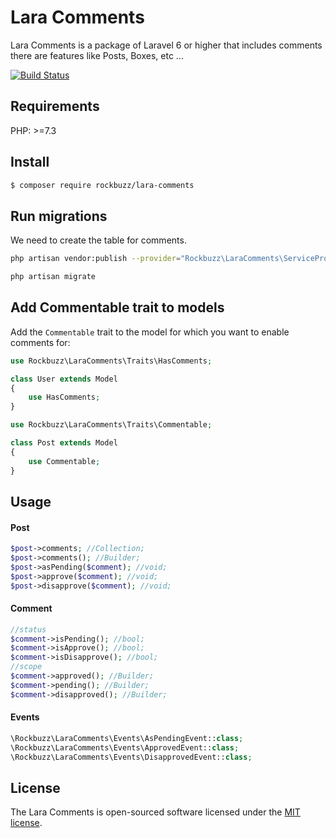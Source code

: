 # Lara Comments

Lara Comments is a package of Laravel 6 or higher that includes comments there are features like Posts, Boxes, etc ...

[![Build Status](https://travis-ci.org/rockbuzz/lara-comments.svg?branch=master)](https://travis-ci.org/rockbuzz/lara-comments)

## Requirements

PHP: >=7.3

## Install

```bash
$ composer require rockbuzz/lara-comments
```

## Run migrations

We need to create the table for comments.

```bash
php artisan vendor:publish --provider="Rockbuzz\LaraComments\ServiceProvider"
```

```bash
php artisan migrate
```
## Add Commentable trait to models

Add the `Commentable` trait to the model for which you want to enable comments for:

```php
use Rockbuzz\LaraComments\Traits\HasComments;

class User extends Model
{
    use HasComments;
}

use Rockbuzz\LaraComments\Traits\Commentable;

class Post extends Model
{
    use Commentable;
}
```

## Usage

#### Post
```php
$post->comments; //Collection;
$post->comments(); //Builder;
$post->asPending($comment); //void;
$post->approve($comment); //void;
$post->disapprove($comment); //void;
```

#### Comment
```php
//status
$comment->isPending(); //bool;
$comment->isApprove(); //bool;
$comment->isDisapprove(); //bool;
//scope
$comment->approved(); //Builder;
$comment->pending(); //Builder;
$comment->disapproved(); //Builder;
```

#### Events
```php
\Rockbuzz\LaraComments\Events\AsPendingEvent::class;
\Rockbuzz\LaraComments\Events\ApprovedEvent::class;
\Rockbuzz\LaraComments\Events\DisapprovedEvent::class;
```


## License

The Lara Comments is open-sourced software licensed under the [MIT license](https://opensource.org/licenses/MIT).